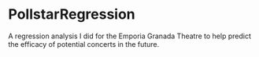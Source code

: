 # PollstarRegression
A regression analysis I did for the Emporia Granada Theatre to help predict the efficacy of potential concerts in the future.
